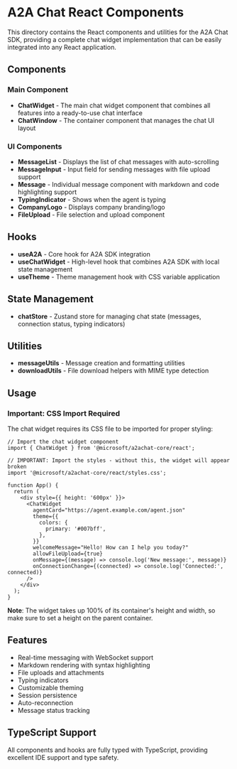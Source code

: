 # A2A Chat React Components

This directory contains the React components and utilities for the A2A Chat SDK, providing a complete chat widget implementation that can be easily integrated into any React application.

## Components

### Main Component

- **ChatWidget** - The main chat widget component that combines all features into a ready-to-use chat interface
- **ChatWindow** - The container component that manages the chat UI layout

### UI Components

- **MessageList** - Displays the list of chat messages with auto-scrolling
- **MessageInput** - Input field for sending messages with file upload support
- **Message** - Individual message component with markdown and code highlighting support
- **TypingIndicator** - Shows when the agent is typing
- **CompanyLogo** - Displays company branding/logo
- **FileUpload** - File selection and upload component

## Hooks

- **useA2A** - Core hook for A2A SDK integration
- **useChatWidget** - High-level hook that combines A2A SDK with local state management
- **useTheme** - Theme management hook with CSS variable application

## State Management

- **chatStore** - Zustand store for managing chat state (messages, connection status, typing indicators)

## Utilities

- **messageUtils** - Message creation and formatting utilities
- **downloadUtils** - File download helpers with MIME type detection

## Usage

### Important: CSS Import Required

The chat widget requires its CSS file to be imported for proper styling:

```tsx
// Import the chat widget component
import { ChatWidget } from '@microsoft/a2achat-core/react';

// IMPORTANT: Import the styles - without this, the widget will appear broken
import '@microsoft/a2achat-core/react/styles.css';

function App() {
  return (
    <div style={{ height: '600px' }}>
      <ChatWidget
        agentCard="https://agent.example.com/agent.json"
        theme={{
          colors: {
            primary: '#007bff',
          },
        }}
        welcomeMessage="Hello! How can I help you today?"
        allowFileUpload={true}
        onMessage={(message) => console.log('New message:', message)}
        onConnectionChange={(connected) => console.log('Connected:', connected)}
      />
    </div>
  );
}
```

**Note**: The widget takes up 100% of its container's height and width, so make sure to set a height on the parent container.

## Features

- Real-time messaging with WebSocket support
- Markdown rendering with syntax highlighting
- File uploads and attachments
- Typing indicators
- Customizable theming
- Session persistence
- Auto-reconnection
- Message status tracking

## TypeScript Support

All components and hooks are fully typed with TypeScript, providing excellent IDE support and type safety.

